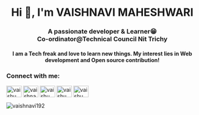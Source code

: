 <h1 align="center">Hi 👋, I'm VAISHNAVI MAHESHWARI</h1>
<h3 align="center">A passionate developer & Learner😁 <br>
  Co-ordinator@Technical Council Nit Trichy</h3>
<h4 align="center">I am a Tech freak and love to learn new things. My interest lies in Web development and Open source contribution! </h4>

<h3 align="left">Connect with me:</h3>
<p align="left">
<a href="https://twitter.com/vaishu_uff" target="blank"><img align="center" src="https://raw.githubusercontent.com/rahuldkjain/github-profile-readme-generator/master/src/images/icons/Social/twitter.svg" alt="vaishu_uff" height="30" width="40" /></a>
<a href="https://www.linkedin.com/in/vaishnavi-maheshwari-7b7456258/?originalSubdomain=in" target="blank"><img align="center" src="https://raw.githubusercontent.com/rahuldkjain/github-profile-readme-generator/master/src/images/icons/Social/linked-in-alt.svg" alt="vaishnavi maheshwari" height="30" width="40" /></a>
<a href="https://instagram.com/vaishu_uff" target="blank"><img align="center" src="https://raw.githubusercontent.com/rahuldkjain/github-profile-readme-generator/master/src/images/icons/Social/instagram.svg" alt="vaishu_uff" height="30" width="40" /></a>
<a href="https://www.youtube.com/@vaishu_uff" target="blank"><img align="center" src="https://raw.githubusercontent.com/rahuldkjain/github-profile-readme-generator/master/src/images/icons/Social/youtube.svg" alt="vaishu_uff" height="30" width="40" /></a>
<a href="https://discord.gg/vaishu_uff" target="blank"><img align="center" src="https://raw.githubusercontent.com/rahuldkjain/github-profile-readme-generator/master/src/images/icons/Social/discord.svg" alt="vaishu_uff" height="30" width="40" /></a>
</p>

<p><img align="center" colour="dark-blue" src="https://github-readme-streak-stats.herokuapp.com/?user=vaishnavi192&" alt="vaishnavi192" /></p>
